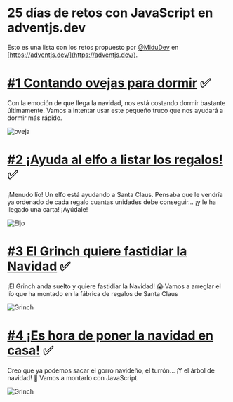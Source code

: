 # 25 días de retos con JavaScript en adventjs.dev

Esto es una lista con los retos propuesto por [@MiduDev](https://github.com/midudev "@MiduDev") en [https://adventjs.dev/](https://adventjs.dev/).

# [#1 Contando ovejas para dormir](01-ovejas/01-Ovejas.md) ✅

Con la emoción de que llega la navidad, nos está costando dormir bastante últimamente. Vamos a intentar usar este pequeño truco que nos ayudará a dormir más rápido.

![ oveja](https://imgur.com/ttDgd0rs.png)

# [#2 ¡Ayuda al elfo a listar los regalos!](02-elfo/02-elfo.md) ✅

¡Menudo lío! Un elfo está ayudando a Santa Claus. Pensaba que le vendría ya ordenado de cada regalo cuantas unidades debe conseguir... ¡y le ha llegado una carta! ¡Ayúdale!

![ Eljo](https://imgur.com/3X7GT7hs.png)

# [#3 El Grinch quiere fastidiar la Navidad](03-grinch/03-grinch.md) ✅

¡El Grinch anda suelto y quiere fastidiar la Navidad! 😱 Vamos a arreglar el lío que ha montado en la fábrica de regalos de Santa Claus

![ Grinch](https://i.imgur.com/tPD2Kvq.png)
# [#4 ¡Es hora de poner la navidad en casa!](04-arbol/04-arbol.md) ✅

Creo que ya podemos sacar el gorro navideño, el turrón... ¡Y el árbol de navidad! 🎄 Vamos a montarlo con JavaScript.

![ Grinch](https://i.imgur.com/77QADdo.png)